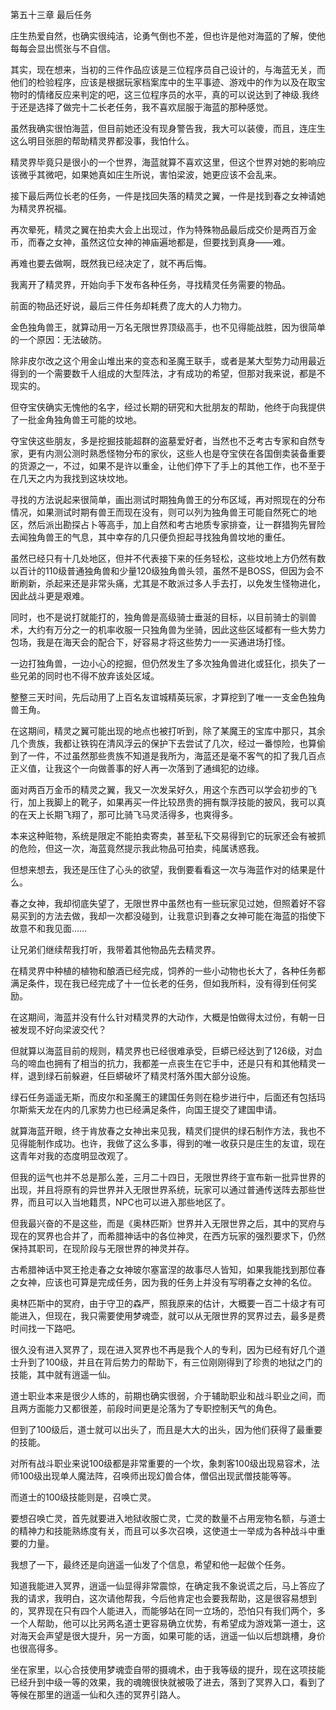 第五十三章 最后任务


庄生热爱自然，也确实很纯洁，论勇气倒也不差，但也许是他对海蓝的了解，使他每每会显出慌张与不自信。

其实，现在想来，当初的三件作品应该是三位程序员自己设计的，与海蓝无关，而他们的检验程序，应该是根据玩家档案库中的生平事迹、游戏中的作为以及在取宝物时的情绪反应来判定的吧，这三位程序员的水平，真的可以说达到了神级.我终于还是选择了做完十二长老任务，我不喜欢屈服于海蓝的那种感觉。

虽然我确实很怕海蓝，但目前她还没有现身警告我，我大可以装傻，而且，连庄生这么明目张胆的帮助精灵界都没事，我怕什么。

精灵界毕竟只是很小的一个世界，海蓝就算不喜欢这里，但这个世界对她的影响应该微乎其微吧，如果她真如庄生所说，害怕梁波，她更应该不会乱来。

接下最后两位长老的任务，一件是找回失落的精灵之翼，一件是找到春之女神请她为精灵界祝福。

再次晕死，精灵之翼在拍卖大会上出现过，作为特殊物品最后成交价是两百万金币，而春之女神，虽然这位女神的神庙遍地都是，但要找到真身——难。

再难也要去做啊，既然我已经决定了，就不再后悔。

我离开了精灵界，开始向手下发布各种任务，寻找精灵任务需要的物品。

前面的物品还好说，最后三件任务却耗费了庞大的人力物力。

金色独角兽王，就算动用一万名无限世界顶级高手，也不见得能战胜，因为很简单的一个原因：无法破防。

除非皮尔改之这个用金山堆出来的变态和圣魔王联手，或者是某大型势力动用最近得到的一个需要数千人组成的大型阵法，才有成功的希望，但那对我来说，都是不现实的。

但夺宝侠确实无愧他的名字，经过长期的研究和大批朋友的帮助，他终于向我提供了一批金角独角兽王可能的坟地。

夺宝侠这些朋友，多是挖掘技能超群的盗墓爱好者，当然也不乏考古专家和自然专家，更有内测公测时熟悉怪物分布的家伙，这些人也是夺宝侠在各国倒卖装备重要的货源之一，不过，如果不是许以重金，让他们停下了手上的其他工作，也不至于在几天之内为我找到这块坟地。

寻找的方法说起来很简单，画出测试时期独角兽王的分布区域，再对照现在的分布情况，如果测试时期有兽王而现在没有，则可以列为独角兽王可能自然死亡的地区，然后派出勘探占卜等高手，加上自然和考古地质专家排查，让一群猎狗先冒险去闻独角兽王的气息，其中幸存的几只便负担起寻找独角兽坟地的重任。

虽然已经只有十几处地区，但并不代表接下来的任务轻松，这些坟地上方仍然有数以百计的110级普通独角兽和少量120级独角兽头领，虽然不是BOSS，但因为会不断刷新，杀起来还是非常头痛，尤其是不敢派过多人手去打，以免发生怪物进化，因此战斗更是艰难。

同时，也不是说打就能打的，独角兽是高级骑士垂涎的目标，以目前骑士的驯兽术，大约有万分之一的机率收服一只独角兽为坐骑，因此这些区域都有一些大势力包场，我是在海天会的配合下，好容易才将这些势力一一买通进场打怪。

一边打独角兽，一边小心的挖掘，但仍然发生了多次独角兽进化或狂化，损失了一些兄弟的同时也不得不放弃该处区域。

整整三天时间，先后动用了上百名友谊城精英玩家，才算挖到了唯一一支金色独角兽王角。

在这期间，精灵之翼可能出现的地点也被打听到，除了某魔王的宝库中那只，其余几个贵族，我都让铁钩在清风浮云的保护下去尝试了几次，经过一番惊险，也算偷到了一件，不过虽然那些贵族不知道是我所为，海蓝还是毫不客气的扣了我几百点正义值，让我这个一向做善事的好人再一次落到了通缉犯的边缘。

面对两百万金币的精灵之翼，我又一次发呆好久，用这个东西可以学会初步的飞行，加上我脚上的靴子，如果再买一件比较昂贵的拥有飘浮技能的披风，我可以真的在天上长期飞翔了，那可比骑飞马灵活得多，也爽得多。

本来这种赃物，系统是限定不能拍卖寄卖，甚至私下交易得到它的玩家还会有被抓的危险，但这一次，海蓝竟然提示我此物品可拍卖，纯属诱惑我。

但想来想去，我还是压住了心头的欲望，我倒要看看这一次与海蓝作对的结果是什么。

春之女神，我却彻底失望了，无限世界中虽然也有一些玩家见过她，但照着好不容易买到的方法去做，我却一次都没碰到，让我意识到春之女神可能在海蓝的指使下故意不和我见面……

让兄弟们继续帮我打听，我带着其他物品先去精灵界。

在精灵界中种植的植物和酿酒已经完成，饲养的一些小动物也长大了，各种任务都满足条件，现在我已经完成了十一位长老的任务，但如我所料，没有得到任何奖励。

在这期间，海蓝并没有什么针对精灵界的大动作，大概是怕做得太过份，有朝一日被发现不好向梁波交代？

但就算以海蓝目前的规则，精灵界也已经很难承受，巨蟒已经达到了126级，对血乌的啼血也拥有了相当的抗力，我都差一点丧生在它手中，还是只有和其他精灵一样，退到绿石前躲避，任巨蟒破坏了精灵村落外围大部分设施。

绿石任务遥遥无斯，而皮尔和圣魔王的建国任务则在稳步进行中，后面还有包括玛尔斯紫天龙在内的几家势力也已经满足条件，向国王提交了建国申请。

就算海蓝开眼，终于肯放春之女神出来见我，精灵们提供的绿石制作方法，我也不见得能制作成功。也许，我做了这么多事，得到的唯一收获只是庄生的友谊，现在这青年对我的态度明显改观了。

但我的运气也并不总是那么差，三月二十四日，无限世界终于宣布新一批异世界的出现，并且将原有的异世界并入无限世界系统，玩家可以通过普通传送阵去那些世界，而且可以入当地籍贯，NPC也可以进入那些地区了。

但我最兴奋的不是这些，而是《奥林匹斯》世界并入无限世界之后，其中的冥府与现在的冥界也合并了，而希腊神话中的各位神灵，在西方玩家的强烈要求下，仍然保持其职司，在现阶段与无限世界的神灵并存。

古希腊神话中冥王抢走春之女神玻尔塞富涅的故事尽人皆知，如果我能找到那位春之女神，应该也可算是完成任务，因为我的任务上并没有写明春之女神的名位。

奥林匹斯中的冥府，由于守卫的森严，照我原来的估计，大概要一百二十级才有可能进入，但现在，我只需要使用梦魂壶，就可以从无限世界的冥界过去，最多是费时间找一下路吧。

很久没有进入冥界了，现在进入冥界也不再是我个人的专利，因为已经有好几个道士升到了100级，并且在背后势力的帮助下，有三位刚刚得到了珍贵的地狱之门的技能，其中就有逍遥一仙。

道士职业本来是很少人练的，前期也确实很弱，介于辅助职业和战斗职业之间，而且两方面能力又都很差，前段时间更是沦落为了专职控制天气的角色。

但到了100级后，道士就可以出头了，而且是大大的出头，因为他们获得了最重要的技能。

对所有战斗职业来说100级都是非常重要的一个坎，象刺客100级出现易容术，法师100级出现单人魔法阵，召唤师出现幻兽合体，僧侣出现武僧技能等等。

而道士的100级技能则是，召唤亡灵。

要想召唤亡灵，首先就要进入地狱收服亡灵，亡灵的数量不占用宠物名额，与道士的精神力和技能熟练度有关，而且可以多次召唤，这使道士一举成为各种战斗中重要的力量。

我想了一下，最终还是向逍遥一仙发了个信息，希望和他一起做个任务。

知道我能进入冥界，逍遥一仙显得非常震惊，在确定我不象说谎之后，马上答应了我的请求，我明白，这次请他帮我，今后他肯定也会要我帮助，这是很容易想到的，冥界现在只有四个人能进入，而能够站在同一立场的，恐怕只有我们两个，多一个人帮助，他可以比另两名道士更容易确立优势，有希望成为游戏第一道士，这对海天会声望是很大提升，另一方面，如果可能的话，逍遥一仙以后想跳槽，身价也很高得多。

坐在家里，以心合技使用梦魂壶自带的摄魂术，由于我等级的提升，现在这项技能已经升到中级一等的效果，我的魂魄很快就被吸了进去，落到了冥界入口，看到了等候在那里的逍遥一仙和久违的冥界引路人。





